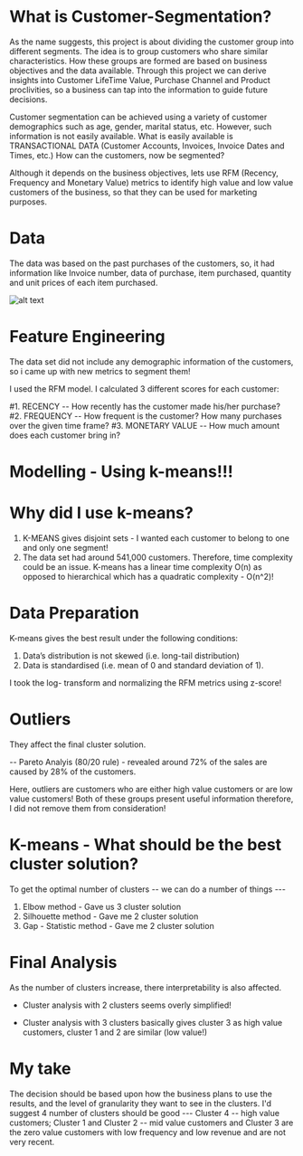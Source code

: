 # What is Customer-Segmentation?

As the name suggests, this project is about dividing the customer group into different segments. The idea is to group customers who share similar characteristics. How these groups are formed are based on business objectives and the data available. Through this project we can derive insights into Customer LifeTime Value, Purchase Channel and Product proclivities, so a business can tap into the information to guide future decisions.

Customer segmentation can be achieved using a variety of customer demographics such as age, gender, marital status, etc. However, such information is not easily available. What is easily available is TRANSACTIONAL DATA (Customer Accounts, Invoices, Invoice Dates and Times, etc.) How can the customers, now be segmented?

Although it depends on the business objectives, lets use RFM (Recency, Frequency and Monetary Value) metrics to identify high value and low value customers of the business, so that they can be used for marketing purposes.

# Data
The data was based on the past purchases of the customers, so, it had information like Invoice number, data of purchase, item purchased, quantity and unit prices of each item purchased.

![alt text](https://github.com/[pareshg18]/[Customer-Segmentation]/blob/[branch]/data.png?raw=true)



# Feature Engineering

The data set did not include any demographic information of the customers, so i came up with new metrics to segment them!

I used the RFM model. I calculated 3 different scores for each customer:

#1. RECENCY -- How recently has the customer made his/her purchase?
#2. FREQUENCY -- How frequent is the customer? How many purchases over the given time frame?
#3. MONETARY VALUE -- How much amount does each customer bring in?


# Modelling - Using k-means!!!

# Why did I use k-means?

1. K-MEANS gives disjoint sets - I wanted each customer to belong to one and only one segment!
2. The data set had around 541,000 customers. Therefore, time complexity could be an issue. K-means has a linear time complexity O(n) as opposed to hierarchical which has a quadratic complexity - O(n^2)!

# Data Preparation

K-means gives the best result under the following conditions:
1. Data’s distribution is not skewed (i.e. long-tail distribution)
2. Data is standardised (i.e. mean of 0 and standard deviation of 1).

I took the log- transform and normalizing the RFM metrics using z-score!

# Outliers

They affect the final cluster solution.

 -- Pareto Analyis (80/20 rule)  - revealed around 72% of the sales are caused by 28% of the customers. 
 
 Here, outliers are customers who are either high value customers or are low value customers! Both of these groups present useful information therefore, I did not remove them from consideration!


# K-means - What should be the best cluster solution?

To get the optimal number of clusters -- we can do a number of things ---
1. Elbow method - Gave us 3 cluster solution 
2. Silhouette method - Gave me 2 cluster solution
3. Gap - Statistic method - Gave me 2 cluster solution


# Final Analysis

As the number of clusters increase, there interpretability is also affected.

- Cluster analysis with 2 clusters seems overly simplified!

- Cluster analysis with 3 clusters basically gives cluster 3 as high value customers, cluster 1 and 2 are similar (low value!)

# My take

The decision should be based upon how the business plans to use the results, and the level of granularity they want to see in the clusters. I'd suggest 4 number of clusters should be good --- Cluster 4 -- high value customers; Cluster 1 and Cluster 2 -- mid value customers and Cluster 3 are the zero value customers with low frequency and low revenue and are not very recent.
